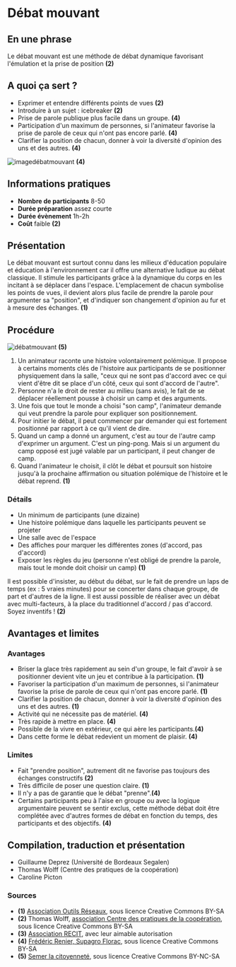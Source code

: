 # Débat mouvant

## En une phrase  
Le débat mouvant est une méthode de débat dynamique favorisant l'émulation et la prise de position **(2)**

## A quoi ça sert ?
* Exprimer et entendre différents points de vues **(2)**
* Introduire à un sujet : icebreaker **(2)**
* Prise de parole publique plus facile dans un groupe. **(4)**
* Participation d'un maximum de personnes, si l'animateur favorise la prise de parole de ceux qui n'ont pas encore parlé. **(4)**
* Clarifier la position de chacun, donner à voir la diversité d'opinion des uns et des autres. **(4)**

![imagedébatmouvant](http://ebook.coop-tic.eu/francais/cache/image_bf_imagedebat.jpg) **(4)**

## Informations pratiques 
* **Nombre de participants** 8-50 
* **Durée préparation** assez courte
* **Durée évènement** 1h-2h 
* **Coût** faible **(2)**

## Présentation
Le débat mouvant est surtout connu dans les milieux d'éducation populaire et éducation à l'environnement car il offre une alternative ludique au débat classique. Il stimule les participants grâce à la dynamique du corps en les incitant à se déplacer dans l'espace. L'emplacement de chacun symbolise les points de vues, il devient alors plus facile de prendre la parole pour argumenter sa "position", et d'indiquer son changement d'opinion au fur et à mesure des échanges. **(1)**

## Procédure 

![débatmouvant](http://semerlacitoyennete.files.wordpress.com/2013/07/hpim2965.jpg?w=300&h=225) **(5)**

1. Un animateur raconte une histoire volontairement polémique. Il propose à certains moments clés de l'histoire aux participants de se positionner physiquement dans la salle, "ceux qui ne sont pas d'accord avec ce qui vient d'être dit se place d'un côté, ceux qui sont d'accord de l'autre".
2. Personne n'a le droit de rester au milieu (sans avis), le fait de se déplacer réellement pousse à choisir un camp et des arguments.    
3. Une fois que tout le monde a choisi "son camp", l'animateur demande qui veut prendre la parole pour expliquer son positionnement.
4. Pour initier le débat, il peut commencer par demander qui est fortement positionné par rapport à ce qu'il vient de dire.
5. Quand un camp a donné un argument, c'est au tour de l'autre camp d'exprimer un argument. C'est un ping-pong. Mais si un argument du camp opposé est jugé valable par un participant, il peut changer de camp.
6. Quand l'animateur le choisit, il clôt le débat et poursuit son histoire jusqu'à la prochaine affirmation ou situation polémique de l'histoire et le débat reprend. **(1)**

### Détails
- Un minimum de participants (une dizaine)   
- Une histoire polémique dans laquelle les participants peuvent se projeter  
- Une salle avec de l'espace
- Des affiches pour marquer les différentes zones (d'accord, pas d'accord)
- Exposer les règles du jeu (personne n'est obligé de prendre la parole, mais tout le monde doit choisir un camp) **(1)**

Il est possible d'insister, au début du débat, sur le fait de prendre un laps de temps (ex : 5 vraies minutes) pour se concerter dans chaque groupe, de part et d'autres de la ligne. Il est aussi possible de réaliser avec un débat avec multi-facteurs, à la place du traditionnel d'accord / pas d'accord. Soyez inventifs ! **(2)**

## Avantages et limites 
### Avantages
* Briser la glace très rapidement au sein d'un groupe, le fait d'avoir à se positionner devient vite un jeu et contribue à la participation. **(1)**
* Favoriser la participation d'un maximum de personnes, si l'animateur favorise la prise de parole de ceux qui n'ont pas encore parlé. **(1)**
* Clarifier la position de chacun, donner à voir la diversité d'opinion des uns et des autres. **(1)**
* Activité qui ne nécessite pas de matériel. **(4)**
* Très rapide à mettre en place. **(4)**
* Possible de la vivre en extérieur, ce qui aère les participants.**(4)**
* Dans cette forme le débat redevient un moment de plaisir. **(4)**

### Limites
* Fait "prendre position", autrement dit ne favorise pas toujours des échanges constructifs **(2)**
* Très difficile de poser une question claire.    **(1)**
* Il n'y a pas de garantie que le débat "prenne".**(4)**
* Certains participants peu à l'aise en groupe ou avec la logique argumentaire peuvent se sentir exclus, cette méthode débat doit être complétée avec d'autres formes de débat en fonction du temps, des participants et des objectifs. **(4)**

## Compilation, traduction et présentation 
* Guillaume Deprez (Université de Bordeaux Segalen)
* Thomas Wolff (Centre des pratiques de la coopération)
* Caroline Picton     

### Sources
* **(1)** [Association Outils Réseaux](http://outils-reseaux.org/DebatMouvant), sous licence Creative Commons BY-SA
* **(2)** Thomas Wolff, [association Centre des pratiques de la coopération](http://cpcoop.fr), sous licence Creative Commons BY-SA 
* **(3)** [Association RECIT](http://www.recit.net/?Le-debat-mouvant), avec leur aimable autorisation
* **(4)** [Frédéric Renier, Supagro Florac](http://ebook.coop-tic.eu/francais/wakka.php?wiki=DebatMouvant), sous licence Creative Commons BY-SA
* **(5)** [Semer la citoyenneté](http://semerlacitoyennete.wordpress.com/2013/07/), sous licence Creative Commons BY-NC-SA
